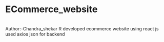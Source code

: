 # ECommerce_website
<br>
Author:-Chandra_shekar R
developed ecommerce website using react js used axios json for backend
